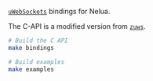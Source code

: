 [`uWebSockets`](https://github.com/uNetworking/uWebSockets) bindings for Nelua.

The C-API is a modified version from [`zuws`](https://github.com/harmony-co/zuws).

```sh
# Build the C API
make bindings

# Build examples
make examples
```
